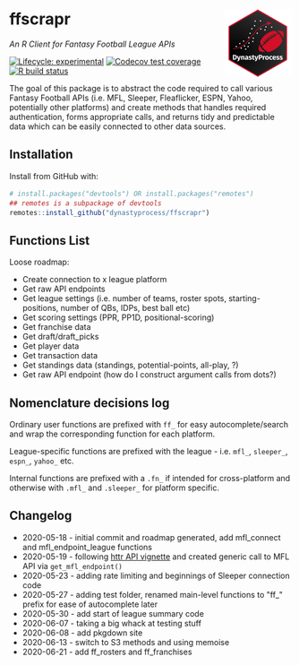 # ffscrapr <a href='ffscrapr.dynastyprocess.com'><img src='man/figures/logo.png' align="right" height="120" /></a>
*An R Client for Fantasy Football League APIs*

  <!-- badges: start -->
  [![Lifecycle: experimental](https://img.shields.io/badge/lifecycle-experimental-orange.svg)](https://www.tidyverse.org/lifecycle/#experimental)
  [![Codecov test coverage](https://codecov.io/gh/DynastyProcess/ffscrapr/branch/master/graph/badge.svg)](https://codecov.io/gh/DynastyProcess/ffscrapr?branch=master)
  [![R build status](https://github.com/DynastyProcess/ffscrapr/workflows/R-CMD-check/badge.svg)](https://github.com/DynastyProcess/ffscrapr/actions)
  <!-- badges: end -->


The goal of this package is to abstract the code required to call various Fantasy Football APIs (i.e. MFL, Sleeper, Fleaflicker, ESPN, Yahoo, potentially other platforms) and create methods that handles required authentication, forms appropriate calls, and returns tidy and predictable data which can be easily connected to other data sources.


## Installation
Install from GitHub with:
``` r
# install.packages("devtools") OR install.packages("remotes")
## remotes is a subpackage of devtools
remotes::install_github("dynastyprocess/ffscrapr")
```

## Functions List
Loose roadmap:


- Create connection to x league platform
- Get raw API endpoints
- Get league settings (i.e. number of teams, roster spots, starting-positions, number of QBs, IDPs, best ball etc)
- Get scoring settings (PPR, PP1D, positional-scoring)
- Get franchise data
- Get draft/draft_picks
- Get player data
- Get transaction data
- Get standings data (standings, potential-points, all-play, ?)
- Get raw API endpoint (how do I construct argument calls from dots?)

## Nomenclature decisions log

Ordinary user functions are prefixed with `ff_` for easy autocomplete/search and wrap the corresponding function for each platform.

League-specific functions are prefixed with the league - i.e. `mfl_`, `sleeper_`, `espn_`, `yahoo_` etc.

Internal functions are prefixed with a `.fn_` if intended for cross-platform and otherwise with `.mfl_` and `.sleeper_` for platform specific.

## Changelog

- 2020-05-18 - initial commit and roadmap generated, add mfl_connect and mfl_endpoint_league functions
- 2020-05-19 - following [httr API vignette](https://httr.r-lib.org/articles/api-packages.html) and created generic call to MFL API via `get_mfl_endpoint()`
- 2020-05-23 - adding rate limiting and beginnings of Sleeper connection code
- 2020-05-27 - adding test folder, renamed main-level functions to "ff_" prefix for ease of autocomplete later
- 2020-05-30 - add start of league summary code
- 2020-06-07 - taking a big whack at testing stuff
- 2020-06-08 - add pkgdown site
- 2020-06-13 - switch to S3 methods and using memoise
- 2020-06-21 - add ff_rosters and ff_franchises
